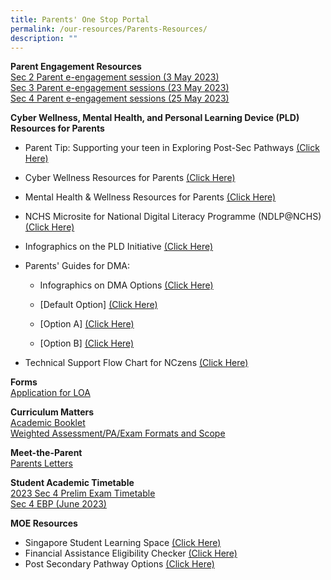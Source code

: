 ```yaml
---
title: Parents' One Stop Portal
permalink: /our-resources/Parents-Resources/
description: ""
---
```

**Parent Engagement Resources**<br>
[Sec 2 Parent e-engagement session (3 May 2023)](https://drive.google.com/drive/folders/1jXXmlHx0Bk0kDaqPYhcYqYD3w19YvqLg?usp=share_link)<br>
[Sec 3 Parent e-engagement sessions (23 May 2023)](https://drive.google.com/drive/folders/1I0dDW6sRJO7buN7zUMxaYI6BzKZzJBeg?usp=share_link)<br>
[Sec 4 Parent e-engagement sessions (25 May 2023)](https://drive.google.com/drive/folders/136S8Jv5S-iNCjep2FbqTMHALNPLWKNaz?usp=share_link)<br> 


**Cyber Wellness, Mental Health, and Personal Learning Device (PLD) Resources for Parents**<br>
* Parent Tip: Supporting your teen in Exploring Post-Sec Pathways [(Click Here)](https://www.google.com/url?q=https%3A%2F%2Fwww.moe.gov.sg%2F-%2Fmedia%2Ffiles%2Fparent-kit%2Fparent-kit---supporting-your-teen-in-exploring-post-secondary-pathways.pdf&amp;sa=D&amp;sntz=1&amp;usg=AOvVaw39nIbGQbCLzRx1-k6mBiUN)

* Cyber Wellness Resources for Parents [(Click Here)](https://sites.google.com/moe.edu.sg/nchs-parents/cyber-wellness-resources-for-parents?authuser=0)

* Mental Health &amp; Wellness Resources for Parents [(Click Here)](https://sites.google.com/moe.edu.sg/nchs-parents/cyber-wellness-resources-for-parents?authuser=0)

* NCHS Microsite for National Digital Literacy Programme (NDLP@NCHS) [(Click Here)](http://www.google.com/url?q=http%3A%2F%2Fgo.gov.sg%2Fnchs-ndlp&amp;sa=D&amp;sntz=1&amp;usg=AOvVaw3RxkFU60FEALu86zIyPHT2)

* Infographics on the PLD Initiative [(Click Here)](https://drive.google.com/file/d/1OH3OlZneER-8rFtnXYtUHUEvTpsjIfUN/view?usp=sharing)

* Parents' Guides for DMA:
	*    Infographics on DMA Options [(Click Here)](https://drive.google.com/file/d/1ZF35oxkRutpDpY6OLEAznuPu8v2ClOqB/view?usp=sharing)

	* [Default Option\] [(Click Here)](https://drive.google.com/file/d/1F1R94g-dzejZNbciUWDc3_w30dFu5aov/view?usp=sharing)

	* [Option A\] [(Click Here)](https://drive.google.com/file/d/1F1R94g-dzejZNbciUWDc3_w30dFu5aov/view?usp=sharing)

	* [Option B\] [(Click Here)](https://drive.google.com/file/d/1tQmjvlVB0wbSE_UYvyh34v9J--B5wDEx/view?usp=sharing)

* Technical Support Flow Chart for NCzens [(Click Here)](https://sites.google.com/moe.edu.sg/nchs-parents/technical-support?authuser=0)


**Forms**<br>
[Application for LOA](https://go.gov.sg/nchs-loa)

**Curriculum Matters**<br>
[Academic Booklet](https://drive.google.com/drive/folders/1-u9xunjUbfXWFHhldfQLP0fJmpUIXjzz?usp=sharing)  
[Weighted Assessment/PA/Exam Formats and Scope](https://drive.google.com/drive/u/1/folders/1fQWE3i8efqnjzatOy_LkVhLQIbqyRpJy)

**Meet-the-Parent**<br>
[Parents Letters](https://drive.google.com/drive/folders/0B0NLoi7jhnNmcUkxUkRrUlNoZ00?usp=sharing)  <br>

**Student Academic Timetable**<br>
[2023 Sec 4 Prelim Exam Timetable](https://drive.google.com/file/d/1QX12zvkwHLQeqnyRCL33GP-RVx_UfV_n/view?usp=share_link)<br>
[Sec 4 EBP (June 2023)](https://drive.google.com/file/d/1Vfz5lIbRuGeMKnRBwKhMbXNjGbuLHMMW/view?usp=share_link)<br>


**MOE Resources**<br>
* Singapore Student Learning Space [(Click Here)](https://www.google.com/url?q=https%3A%2F%2Fwww.moe.gov.sg%2Feducation-in-sg%2Fstudent-learning-space&amp;sa=D&amp;sntz=1&amp;usg=AOvVaw3TM0MrS8kyiSrhGTY10i0P)
* Financial Assistance Eligibility Checker [(Click Here)](https://www.google.com/url?q=https%3A%2F%2Fwww.moe.gov.sg%2Ffinancial-matters%2Ffinancial-assistance&amp;sa=D&amp;sntz=1&amp;usg=AOvVaw2Zok23jQDy9dEI3BkG7PqF)
* Post Secondary Pathway Options [(Click Here)](https://www.google.com/url?q=https%3A%2F%2Fwww.moe.gov.sg%2Fpost-secondary&amp;sa=D&amp;sntz=1&amp;usg=AOvVaw2SMgFn6pNymA8SO_KloW_O)